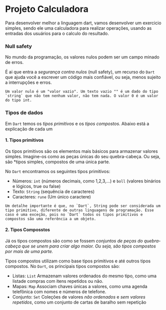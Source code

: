 # Projeto Calculadora

Para desenvolver melhor a linguagem dart, vamos desenvolver um exercicio simples, sendo ele uma calculadora para realizar operações, usando as entradas dos usuários para o calculo do resultado.

### Null safety

No mundo da programação, os valores nulos podem ser um campo minado de erros.

É ai que entra a *segurança contra nulos* (null safety), um recurso do `Dart` que ajuda você a escrever um código mais confiável, ou seja, menos sujeito a interrupções e erros.

```
Um valor nulo é um "valor vazio". Um texto vazio "" é um dado do tipo `string` que não tem nenhum valor, não tem nada. O valor 0 é um valor do tipo int.
```

### Tipos de dados

Em `Dart` temos os *tipos primitivos* e os *tipos compostos*. Abaixo está a explicação de cada um

#### 1. Tipos primitivos

Os tipos primitivos são os elementos mais básicos para armazenar valores simples. Imagine-os como as peças únicas do seu quebra-cabeça. Ou seja, são *tipos simples, compostos de uma única parte.

No `Dart` encontramos os seguintes tipos primitivos:
- Números: `int` (números decimais, como 1,2,3,...) e `boll` (valores binários e lógicos, true ou false)
- Texto: `String` (sequência de caracteres)
- Caracteres: `rune` (Um único caractere)

```
Um detalhe importante é que, no `Dart`, String pode ser considerada um tipo primitivo, diferente de outras linguagens de programação. Esse caso é uma exceção, pois no `Dart` todos os tipos primitivos e compostos são uma referência a um objeto.
```

#### 2. Tipos Composstos

Já os tipos compostos são como se fossem *conjuntos de peças do quebra-cabeça que se unem para criar algo maior. Ou seja, são tipos compostos por mais de uma parte.*

Tipos compostos utilizam como base tipos primitivos e até outros tipos compostos. No `Dart`, os principais tipos compostos são:

- Listas: `List` Armazenam valores ordenados do mesmo tipo, como uma listade compras com itens repetidos ou não.
- Mapas: `Map` Associam chaves únicas a valores, como uma agenda telefônica com nomes e números de telefone.
- Conjunto: `Set` Coleções de valores *não ordenados* e *sem valores repetidos*, como um conjunto de cartas de baralho sem repetição